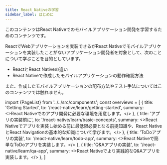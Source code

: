 ```yaml
---
title: React Nativeの学習
sidebar_label: はじめに
---
```


このコンテンツはReact Nativeでのモバイルアプリケーション開発を学習するためのコンテンツです。

ReactでWebアプリケーションを実装できるがReact Nativeでモバイルアプリケーションを実装したことがないアプリケーション開発者を対象として、次のことについて学ぶことを目的としています。

- ReactとReact Nativeの違い
- React Nativeで作成したモバイルアプリケーションの動作確認方法

また、作成したモバイルアプリケーションの配布方法やテスト手法についてはこのコンテンツでは触れません。

<!-- textlint-disable ja-technical-writing/sentence-length,ja-technical-writing/max-comma,ja-spacing/ja-no-space-around-parentheses,jtf-style/3.3.かっこ類と隣接する文字の間のスペースの有無,ja-technical-writing/ja-no-mixed-period,ja-technical-writing/no-unmatched-pair -->

import {PageList} from '../../src/components';
const overviews = [
  {
    title: 'Getting Started',
    to: '/react-native/learn/getting-started',
    summary: <>React Nativeでのアプリ開発に必要な環境を用意します。</>
  },
  {
    title: 'アプリの実装前に',
    to: '/react-native/learn/basic-concepts',
    summary: <>React Nativeでアプリを実装し始める前に最低限必要となる前提知識や、React NativeとReact Navigationの基本的な知識について学びます。</>
  },
  {
    title: 'ToDoアプリの実装',
    to: '/react-native/learn/todo-app',
    summary: <>React Nativeで簡単なToDoアプリを実装します。</>
  },
  {
    title: 'Q&Aアプリの実装',
    to: '/react-native/learn/qa-app',
    summary: <>React Nativeでより実践的なQ&Aアプリを実装します。</>
  },
]

<PageList overviews={overviews} colSize={12} />

<!-- textlint-enable ja-technical-writing/sentence-length,ja-technical-writing/max-comma,ja-spacing/ja-no-space-around-parentheses,jtf-style/3.3.かっこ類と隣接する文字の間のスペースの有無,ja-technical-writing/ja-no-mixed-period,ja-technical-writing/no-unmatched-pair -->
